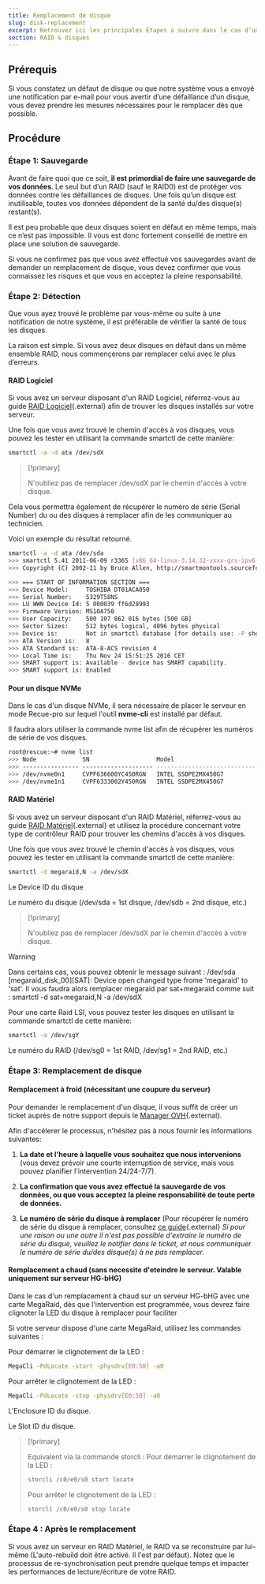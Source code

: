 ```yaml
---
title: Remplacement de disque
slug: disk-replacement
excerpt: Retrouvez ici les principales Étapes a suivre dans le cas d’un remplacement de disque.
section: RAID & disques
---
```



## Prérequis
Si vous constatez un défaut de disque ou que notre système vous a envoyé une notification par e-mail pour vous avertir d’une défaillance d’un disque, vous devez prendre les mesures nécessaires pour le remplacer dès que possible.


## Procédure

### Étape 1: Sauvegarde
Avant de faire quoi que ce soit, **il est primordial de faire une sauvegarde de vos données**. Le seul but d’un RAID (sauf le RAID0) est de protéger vos données contre les défaillances de disques. Une fois qu’un disque est inutilisable, toutes vos données dépendent de la santé du/des disque(s) restant(s).

Il est peu probable que deux disques soient en défaut en même temps, mais ce n’est pas impossible. Il vous est donc fortement conseillé de mettre en place une solution de sauvegarde.

Si vous ne confirmez pas que vous avez effectué vos sauvegardes avant de demander un remplacement de disque, vous devez confirmer que vous connaissez les risques et que vous en acceptez la pleine responsabilité.


### Étape 2: Détection
Que vous ayez trouvé le problème par vous-même ou suite à une notification de notre système, il est préférable de vérifier la santé de tous les disques.

La raison est simple. Si vous avez deux disques en défaut dans un même ensemble RAID, nous commençerons par remplacer celui avec le plus d’erreurs.


#### RAID Logiciel
Si vous avez un serveur disposant d'un RAID Logiciel, réferrez-vous au guide [RAID Logiciel](https://docs.ovh.com/fr/dedicated/raid-soft/){.external} afin de trouver les disques installés sur votre serveur.

Une fois que vous avez trouvé le chemin d'accès à vos disques, vous pouvez les tester en utilisant la commande smartctl de cette manière:

```sh
smartctl -a -d ata /dev/sdX
```

> [!primary]
>
> N'oubliez pas de remplacer /dev/sdX par le chemin d'accès à votre disque.
> 

Cela vous permettra également de récupérer le numéro de série (Serial Number) du ou des disques à remplacer afin de les communiquer au technicien.

Voici un exemple du résultat retourné.

```sh
smartctl -a -d ata /dev/sda
>>> smartctl 5.41 2011-06-09 r3365 [x86_64-linux-3.14.32-xxxx-grs-ipv6-64] (local build)                                                                                          
>>> Copyright (C) 2002-11 by Bruce Allen, http://smartmontools.sourceforge.net

>>> === START OF INFORMATION SECTION ===
>>> Device Model:     TOSHIBA DT01ACA050
>>> Serial Number:    5329T58NS
>>> LU WWN Device Id: 5 000039 ff6d28993
>>> Firmware Version: MS1OA750
>>> User Capacity:    500 107 862 016 bytes [500 GB]
>>> Sector Sizes:     512 bytes logical, 4096 bytes physical
>>> Device is:        Not in smartctl database [for details use: -P showall]
>>> ATA Version is:   8
>>> ATA Standard is:  ATA-8-ACS revision 4
>>> Local Time is:    Thu Nov 24 15:51:25 2016 CET
>>> SMART support is: Available - device has SMART capability.
>>> SMART support is: Enabled
```

#### Pour un disque NVMe

Dans le cas d'un disque NVMe, il sera nécessaire de placer le serveur en mode Recue-pro sur lequel l'outil **nvme-cli** est installé par défaut.

Il faudra alors utiliser la commande nvme list afin de récupérer les numéros de série de vos disques.

```sh
root@rescue:~# nvme list
>>> Node             SN                   Model                                    Namespace Usage                      Format           FW Rev
>>> ---------------- -------------------- ---------------------------------------- --------- -------------------------- ---------------- --------
>>> /dev/nvme0n1     CVPF636600YC450RGN   INTEL SSDPE2MX450G7                      1         450.10  GB / 450.10  GB    512   B +  0 B   MDV10253
>>> /dev/nvme1n1     CVPF6333002Y450RGN   INTEL SSDPE2MX450G7                      1         450.10  GB / 450.10  GB    512   B +  0 B   MDV10253
```


#### RAID Matériel

Si vous avez un serveur disposant d'un RAID Matériel, réferrez-vous au guide [RAID Matériel](https://docs.ovh.com/fr/dedicated/raid-hard/){.external} et utilisez la procédure concernant votre type de contrôleur RAID pour trouver les chemins d'accès à vos disques.

Une fois que vous avez trouvé le chemin d'accès à vos disques, vous pouvez les tester en utilisant la commande smartctl de cette manière:

```sh
smartctl -d megaraid,N -a /dev/sdX
```

Le Device ID du disque

Le numéro du disque (/dev/sda = 1st disque, /dev/sdb = 2nd disque, etc.)


> [!primary]
>
> N'oubliez pas de remplacer /dev/sdX par le chemin d'accès à votre disque.
> 


> [!warning]
>
> Dans certains cas, vous pouvez obtenir le message suivant : /dev/sda [megaraid_disk_00][SAT]: Device open changed type frome 'megaraid' to 'sat'.
> Il vous faudra alors remplacer megaraid par sat+megaraid comme suit : smartctl -d sat+megaraid,N -a /dev/sdX
> 

Pour une carte Raid LSI, vous pouvez tester les disques en utilisant la commande smartctl de cette manière:

```sh
smartctl -a /dev/sgY
```

Le numéro du RAID (/dev/sg0 = 1st RAID, /dev/sg1 = 2nd RAID, etc.)

### Étape 3: Remplacement de disque

#### Remplacement à froid (nécessitant une coupure du serveur)
Pour demander le remplacement d'un disque, il vous suffit de créer un ticket auprès de notre support depuis le [Manager OVH](https://www.ovh.com/manager/){.external}.

Afin d'accélerer le processus, n'hésitez pas à nous fournir les informations suivantes:

1. **La date et l'heure à laquelle vous souhaitez que nous intervenions** (vous devez prévoir une courte interruption de service, mais vous pouvez planifier l'intervention 24/24-7/7).

2. **La confirmation que vous avez effectué la sauvegarde de vos données, ou que vous acceptez la pleine responsabilité de toute perte de données.**

3. **Le numéro de série du disque à remplacer** (Pour récupérer le numéro de série du disque à remplacer, consultez [ce guide](https://docs.ovh.com/fr/dedicated/find-disk-serial-number/){.external} 
<cite>Si pour une raison ou une autre il n'est pas possible d'extraire le numéro de série du disque, veuillez le notifier dans le ticket, et nous communiquer le numéro de série du/des disque(s) à ne pas remplacer.</cite>


#### Remplacement a chaud (sans necessite d'eteindre le serveur. Valable uniquement sur serveur HG-bHG)
Dans le cas d'un remplacement à chaud sur un serveur HG-bHG avec une carte MegaRaid, dès que l'intervention est programmée, vous devrez faire clignoter la LED du disque à remplacer pour faciliter

Si votre serveur dispose d'une carte MegaRaid, utilisez les commandes suivantes :

Pour démarrer le clignotement de la LED :

```sh
MegaCli -PdLocate -start -physdrv[E0:S0] -a0
```

Pour arrêter le clignotement de la LED :

```sh
MegaCli -PdLocate -stop -physdrv[E0:S0] -a0
```

L'Enclosure ID du disque.

Le Slot ID du disque.


> [!primary]
>
> Equivalent via la commande storcli :
> Pour démarrer le clignotement de la LED :
>
>```sh
>storcli /c0/e0/s0 start locate
>```
>
> Pour arrêter le clignotement de la LED :
>```sh
>storcli /c0/e0/s0 stop locate
>```
>



### Étape 4 : Après le remplacement
Si vous avez un serveur en RAID Matériel, le RAID va se reconstruire par lui-même (L'auto-rebuild doit être activé. Il l'est par défaut). Notez que le processus de re-synchronisation peut prendre quelque temps et impacter les performances de lecture/écriture de votre RAID.